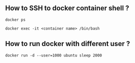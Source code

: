 ## How to SSH to docker container shell ?

```
docker ps

docker exec -it <container name> /bin/bash

```

## How to run docker with different user ?

```
docker run -d --user=1000 ubuntu sleep 2000 

```
